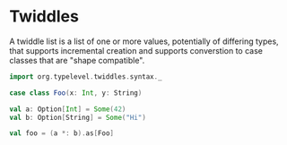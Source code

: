 # Twiddles

A twiddle list is a list of one or more values, potentially of differing types, that supports incremental creation and supports converstion to case classes that are "shape compatible".

```scala mdoc
import org.typelevel.twiddles.syntax._

case class Foo(x: Int, y: String)

val a: Option[Int] = Some(42)
val b: Option[String] = Some("Hi")

val foo = (a *: b).as[Foo]
```